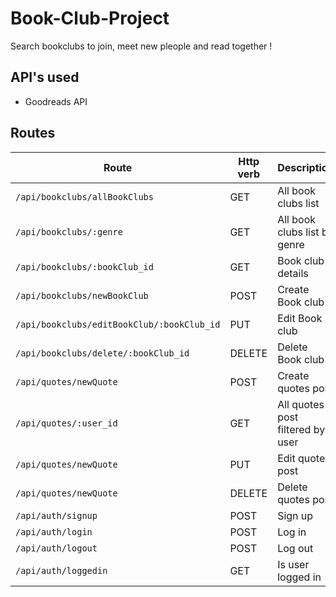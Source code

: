 # Book-Club-Project

Search bookclubs to join, meet new pleople and read together !

## API's used

- Goodreads API

## Routes

| Route  | Http verb | Description |
| ------------- | ------------- | ------------- |
| `/api/bookclubs/allBookClubs`  | GET  | All book clubs list  |
| `/api/bookclubs/:genre`  | GET  | All book clubs list by genre |
| `/api/bookclubs/:bookClub_id`  | GET  | Book club details |
| `/api/bookclubs/newBookClub`  | POST  | Create Book club |
| `/api/bookclubs/editBookClub/:bookClub_id`  | PUT  | Edit Book club |
| `/api/bookclubs/delete/:bookClub_id`  | DELETE  | Delete Book club |
| `/api/quotes/newQuote`  | POST  | Create quotes post |
| `/api/quotes/:user_id`  | GET  | All quotes post filtered by user |
| `/api/quotes/newQuote`  | PUT  | Edit quotes post |
| `/api/quotes/newQuote`  | DELETE  | Delete quotes post |
| `/api/auth/signup`  | POST  | Sign up |
| `/api/auth/login`  | POST  | Log in |
| `/api/auth/logout`  | POST  | Log out |
| `/api/auth/loggedin`  | GET  | Is user logged in |












